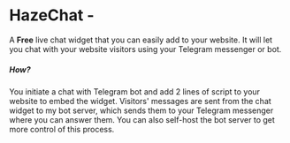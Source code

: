 # HazeChat -

A **Free** live chat widget that you can easily add to your website. It will let you chat with your website visitors using your Telegram messenger or bot. 


##### How?
You initiate a chat with Telegram bot and add 2 lines of script to your website to embed the widget. Visitors' messages are sent from the chat widget to my bot server, which sends them to your Telegram messenger where you can answer them. You can also self-host the bot server to get more control of this process.




